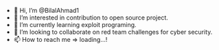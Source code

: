 - 👋 Hi, I’m @BilalAhmad1
- 👀 I’m interested in contribution to open source project.
- 🌱 I’m currently learning exploit programing.
- 💞️ I’m looking to collaborate on red team challenges for cyber security.
- 📫 How to reach me => loading...!

<!---
BilalAhmad1/BilalAhmad1 is a ✨ special ✨ repository because its `README.md` (this file) appears on your GitHub profile.
You can click the Preview link to take a look at your changes.
--->
